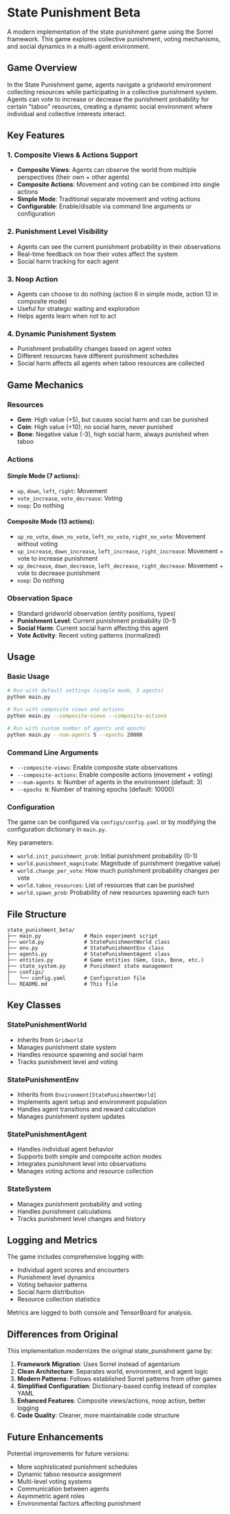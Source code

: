 # State Punishment Beta

A modern implementation of the state punishment game using the Sorrel framework. This game explores collective punishment, voting mechanisms, and social dynamics in a multi-agent environment.

## Game Overview

In the State Punishment game, agents navigate a gridworld environment collecting resources while participating in a collective punishment system. Agents can vote to increase or decrease the punishment probability for certain "taboo" resources, creating a dynamic social environment where individual and collective interests interact.

## Key Features

### 1. **Composite Views & Actions Support**
- **Composite Views**: Agents can observe the world from multiple perspectives (their own + other agents)
- **Composite Actions**: Movement and voting can be combined into single actions
- **Simple Mode**: Traditional separate movement and voting actions
- **Configurable**: Enable/disable via command line arguments or configuration

### 2. **Punishment Level Visibility**
- Agents can see the current punishment probability in their observations
- Real-time feedback on how their votes affect the system
- Social harm tracking for each agent

### 3. **Noop Action**
- Agents can choose to do nothing (action 6 in simple mode, action 13 in composite mode)
- Useful for strategic waiting and exploration
- Helps agents learn when not to act

### 4. **Dynamic Punishment System**
- Punishment probability changes based on agent votes
- Different resources have different punishment schedules
- Social harm affects all agents when taboo resources are collected

## Game Mechanics

### Resources
- **Gem**: High value (+5), but causes social harm and can be punished
- **Coin**: High value (+10), no social harm, never punished
- **Bone**: Negative value (-3), high social harm, always punished when taboo

### Actions
#### Simple Mode (7 actions):
- `up`, `down`, `left`, `right`: Movement
- `vote_increase`, `vote_decrease`: Voting
- `noop`: Do nothing

#### Composite Mode (13 actions):
- `up_no_vote`, `down_no_vote`, `left_no_vote`, `right_no_vote`: Movement without voting
- `up_increase`, `down_increase`, `left_increase`, `right_increase`: Movement + vote to increase punishment
- `up_decrease`, `down_decrease`, `left_decrease`, `right_decrease`: Movement + vote to decrease punishment
- `noop`: Do nothing

### Observation Space
- Standard gridworld observation (entity positions, types)
- **Punishment Level**: Current punishment probability (0-1)
- **Social Harm**: Current social harm affecting this agent
- **Vote Activity**: Recent voting patterns (normalized)

## Usage

### Basic Usage
```bash
# Run with default settings (simple mode, 3 agents)
python main.py

# Run with composite views and actions
python main.py --composite-views --composite-actions

# Run with custom number of agents and epochs
python main.py --num-agents 5 --epochs 20000
```

### Command Line Arguments
- `--composite-views`: Enable composite state observations
- `--composite-actions`: Enable composite actions (movement + voting)
- `--num-agents N`: Number of agents in the environment (default: 3)
- `--epochs N`: Number of training epochs (default: 10000)

### Configuration
The game can be configured via `configs/config.yaml` or by modifying the configuration dictionary in `main.py`.

Key parameters:
- `world.init_punishment_prob`: Initial punishment probability (0-1)
- `world.punishment_magnitude`: Magnitude of punishment (negative value)
- `world.change_per_vote`: How much punishment probability changes per vote
- `world.taboo_resources`: List of resources that can be punished
- `world.spawn_prob`: Probability of new resources spawning each turn

## File Structure

```
state_punishment_beta/
├── main.py              # Main experiment script
├── world.py             # StatePunishmentWorld class
├── env.py               # StatePunishmentEnv class  
├── agents.py            # StatePunishmentAgent class
├── entities.py          # Game entities (Gem, Coin, Bone, etc.)
├── state_system.py      # Punishment state management
├── configs/
│   └── config.yaml      # Configuration file
└── README.md            # This file
```

## Key Classes

### StatePunishmentWorld
- Inherits from `Gridworld`
- Manages punishment state system
- Handles resource spawning and social harm
- Tracks punishment level and voting

### StatePunishmentEnv
- Inherits from `Environment[StatePunishmentWorld]`
- Implements agent setup and environment population
- Handles agent transitions and reward calculation
- Manages punishment system updates

### StatePunishmentAgent
- Handles individual agent behavior
- Supports both simple and composite action modes
- Integrates punishment level into observations
- Manages voting actions and resource collection

### StateSystem
- Manages punishment probability and voting
- Handles punishment calculations
- Tracks punishment level changes and history

## Logging and Metrics

The game includes comprehensive logging with:
- Individual agent scores and encounters
- Punishment level dynamics
- Voting behavior patterns
- Social harm distribution
- Resource collection statistics

Metrics are logged to both console and TensorBoard for analysis.

## Differences from Original

This implementation modernizes the original state_punishment game by:

1. **Framework Migration**: Uses Sorrel instead of agentarium
2. **Clean Architecture**: Separates world, environment, and agent logic
3. **Modern Patterns**: Follows established Sorrel patterns from other games
4. **Simplified Configuration**: Dictionary-based config instead of complex YAML
5. **Enhanced Features**: Composite views/actions, noop action, better logging
6. **Code Quality**: Cleaner, more maintainable code structure

## Future Enhancements

Potential improvements for future versions:
- More sophisticated punishment schedules
- Dynamic taboo resource assignment
- Multi-level voting systems
- Communication between agents
- Asymmetric agent roles
- Environmental factors affecting punishment
